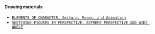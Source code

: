 #### Drawing materials 

- [`ELEMENTS OF CHARACTER: Gesture, Forms, and Animation`](https://www.youtube.com/watch?v=xGhYfLQWbp0)
- [`SKETCHING FIGURES IN PERSPECTIVE: EXTREME PERSPECTIVE AND WIDE ANGLE`](https://www.youtube.com/watch?v=g5gKA7hu7Fc)
